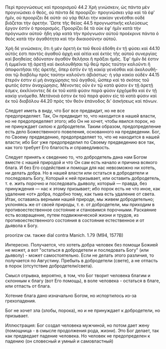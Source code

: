 Περὶ προγνώσεως καὶ προορισμοῦ
44.2
Χρὴ γινώσκειν, ὡς πάντα μὲν προγινώσκει ὁ θεός, οὐ πάντα δὲ προορίζει· προγινώσκει γὰρ καὶ τὰ ἐφ' ἡμῖν, οὐ προορίζει δὲ αὐτά· οὐ γὰρ θέλει τὴν κακίαν γενέσθαι οὐδὲ βιάζεται τὴν ἀρετήν. Ὥστε τῆς θείας 
44.5
προγνωστικῆς κελεύσεως ἔργον ἐστὶν ὁ προορισμός. Προορίζει δὲ τὰ οὐκ ἐφ' ἡμῖν κατὰ τὴν πρόγνωσιν αὐτοῦ· ἤδη γὰρ κατὰ τὴν πρόγνωσιν αὐτοῦ προέκρινε πάντα ὁ θεὸς κατὰ τὴν ἀγαθότητα καὶ τὴν δικαιοσύνην αὐτοῦ. 

Χρὴ δὲ γινώσκειν, ὅτι ἡ μὲν ἀρετὴ ἐκ τοῦ θεοῦ ἐδόθη ἐν τῇ φύσει καὶ 
44.10
αὐτός ἐστι παντὸς ἀγαθοῦ ἀρχὴ καὶ αἰτία καὶ ἐκτὸς τῆς αὐτοῦ συνεργίας 
καὶ βοηθείας ἀδύνατον ἀγαθὸν θελῆσαι ἢ πρᾶξαι ἡμᾶς. Ἐφ' ἡμῖν δέ 
ἐστιν ἢ ἐμμεῖναι τῇ ἀρετῇ καὶ ἀκολουθῆσαι τῷ θεῷ πρὸς ταύτην καλοῦντι ἢ 
ἀποφοιτῆσαι τῆς ἀρετῆς, ὅπερ ἐστὶν ἐν τῇ κακίᾳ γενέσθαι καὶ ἀκολουθῆ-
σαι τῷ διαβόλῳ πρὸς ταύτην καλοῦντι ἀβιάστως· ἡ γὰρ κακία οὐδὲν 
44.15
ἕτερόν ἐστιν εἰ μὴ ἀναχώρησις τοῦ ἀγαθοῦ, ὥσπερ καὶ τὸ σκότος τοῦ φωτός ἐστιν ἀναχώρησις. 
Μένοντες οὖν ἐν τῷ κατὰ φύσιν ἐν τῇ ἀρετῇ ἐσμεν, ἐκκλίνοντες δὲ ἐκ τοῦ κατὰ φύσιν παρὰ φύσιν ἐρχόμεθα καὶ ἐν τῇ κακίᾳ γινόμεθα. 
Μετάνοιά ἐστιν ἐκ τοῦ παρὰ φύσιν εἰς τὸ κατὰ φύσιν καὶ ἐκ τοῦ διαβόλου 
44.20
πρὸς τὸν θεὸν ἐπάνοδος δι' ἀσκήσεως καὶ πόνων. 

Следует иметь в виду, что Бог все предвидит, но не все предопределяет. Так, Он предвидит то, что находится в нашей власти, но не предопределяет этого; ибо Он не хочет, чтобы явился порок, но не принуждает силою к добродетели. Таким образом, предопределение есть дело Божественного повеления, основанного на предведении. Бог, по Своему предведению, предопределяет то, что не находится в нашей власти; ибо Бог уже предопределил по Своему предведению все так, как того требует Его благость и справедливость.

Следует принять к сведению то, что добродетель дана нам Богом вместе с нашей природой и что Он сам есть начало и причина всякого блага. И без Его содействия и помощи для нас невозможно ни хотеть, ни делать добра. Но в нашей власти или остаться в добродетели и последовать Богу, Который к ней призывает, или оставить добродетель, т. е. жить порочно и последовать дьяволу, который — правда, без принуждения — нас к этому призывает; ибо порок есть не что иное, как удаление «от» добра, подобно тому, как тьма есть удаление от света. Итак, оставаясь верными нашей природе, мы живем добродетельно; уклоняясь же от своей природы, т. е. от добродетели, мы приходим в противоестественное состояние и становимся порочными.
Раскаяние есть возвращение, путем подвижнической жизни и трудов, из противоестественного состояния в состояние естественное и от дьявола к Богу.

proorizw см. также dial contra Manich. 1.79 (M94, 1577B)


Интересно. Получается, что хотеть добра человек без помощи Божией не может, а вот "остаться в добродетели и последовать Богу" (или дьяволу) - может самостоятельно.
Если не делать этого различия, то получается по Августину.
Пребыть в добродетели (свете), а не отпасть в порок (отсутствие добродетели/света).

Смысл отрывка, вероятно, в том, что Бог творит человека благим и склонным к благу (вот Его помощь), в воле человека - остаться в благе, или отпасть от блага.

Хотение блага дано изначально Богом, но испортилось из-за грехопадения.

Бог не хочет зла (злобы, порока), но и не принуждает к добродетели, но призывает.

Иллюстрация: Бог создал человека мужчиной, но потом дает жену (помощница - в смысле продолжения рода, жизни).
Это Бог делает, так как предведает падение человека.
Но человек не предопределен к падению (он словесный и умный и самовластный)
